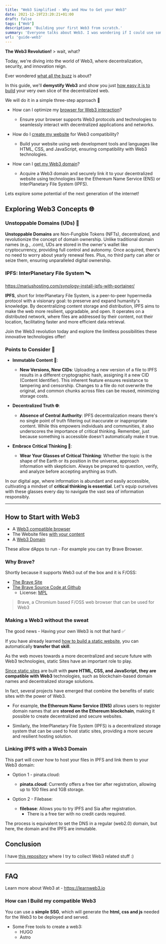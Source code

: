 ```yaml
---
title: "Web3 Simplified - Why and How to Get your Web3"
date: 2021-12-19T23:20:21+01:00
draft: false
tags: ["Web"]
description: 'Building your first Web3 from scratch.'
summary: 'Everyone talks about Web3. I was wondering if I could use some knowledge that I got while creating static sites with HUGO and its actually pretty simple.'    
url: 'guide-web3'
---
```


<!-- ## Why Web3? 
https://mirror.xyz/
-->

**The Web3 Revolution!** > wait, what?

Today, we're diving into the world of Web3, where decentralization, security, and innovation reign.

Ever wondered [what all the buzz](#exploring-web3-concepts-) is about? 

In this guide, we'll **demystify Web3** and show you just [how easy it is to build](#how-to-start-with-web3) your very own slice of the decentralized web.

We will do it in a simple three-step approach 📢

* How can I optimize my [browser for Web3 interaction](#why-brave)?
  - Ensure your browser supports Web3 protocols and technologies to seamlessly interact with decentralized applications and networks.

* How do I [create my website](#making-a-web3-without-the-sweat) for Web3 compatibility?
  - Build your website using web development tools and languages like HTML, CSS, and JavaScript, ensuring compatibility with Web3 technologies.

* How can I [get my Web3 domain](#linking-ipfs-with-a-web3-domain)?
  - Acquire a Web3 domain and securely link it to your decentralized website using technologies like the Ethereum Name Service (ENS) or InterPlanetary File System (IPFS).


Lets explore some potential of the next generation of the internet!


## Exploring Web3 Concepts 🌐

### Unstoppable Domains (UDs) 🚀

**Unstoppable Domains** are Non-Fungible Tokens (NFTs), decentralized, and revolutionize the concept of domain ownership. Unlike traditional domain names (e.g., .com), UDs are stored in the owner's wallet like cryptocurrency, providing full control and autonomy. Once acquired, there's no need to worry about yearly renewal fees. Plus, no third party can alter or seize them, ensuring unparalleled digital ownership.

### IPFS: InterPlanetary File System 🛰️

https://mariushosting.com/synology-install-ipfs-with-portainer/

**IPFS**, short for InterPlanetary File System, is a peer-to-peer hypermedia protocol with a visionary goal: to preserve and expand humanity's knowledge. By decentralizing content storage and distribution, IPFS aims to make the web more resilient, upgradable, and open. It operates on a distributed network, where files are addressed by their content, not their location, facilitating faster and more efficient data retrieval.

Join the Web3 revolution today and explore the limitless possibilities these innovative technologies offer!



### Points to Consider 🧐

- **Immutable Content 📜**:
  - **New Versions, New CIDs**: Uploading a new version of a file to IPFS results in a different cryptographic hash, assigning it a new CID (Content Identifier). This inherent feature ensures resistance to tampering and censorship. Changes to a file do not overwrite the original, and common chunks across files can be reused, minimizing storage costs.

- **Decentralized Truth 🌐**:
  - **Absence of Central Authority**: IPFS decentralization means there's no single point of truth filtering out inaccurate or inappropriate content. While this empowers individuals and communities, it also underscores the importance of critical thinking. Remember, just because something is accessible doesn't automatically make it true.

- **Embrace Critical Thinking 🤔**:
  - **Wear Your Glasses of Critical Thinking**: Whether the topic is the shape of the Earth or its position in the universe, approach information with skepticism. Always be prepared to question, verify, and analyze before accepting anything as truth.

In our digital age, where information is abundant and easily accessible, cultivating a mindset of **critical thinking is essential**. Let's equip ourselves with these glasses every day to navigate the vast sea of information responsibly.

<!-- *In fact, we should be already wearing such glasses everyday.* -->


---

## How to Start with Web3

* A [Web3 compatible browser](#why-brave)
* The Website files [with your content](#making-a-web3-without-the-sweat)
* A [Web3 Domain](#linking-ipfs-with-a-web3-domain)

These allow dApps to run - For example you can try Brave Browser.

### Why Brave?

Shortly because it supports Web3 out of the box and it is F/OSS:

* [The Brave Site](https://brave.com "Brave {rel='nofollow'}")
* [The Brave Source Code at Github](https://github.com/brave/brave-browser "GH {rel='nofollow'}")
    * License: [MPL](https://github.com/brave/brave-browser?tab=MPL-2.0-1-ov-file#readme)

> Brave, a Chromium based F/OSS web browser that can be used for Web3

### Making a Web3 without the sweat

The good news - Having your own Web3 is not that hard ✅

If you have already learned [how to build a static website](/web-guide-Hugo/), you can automatically **transfer that skill**.

As the web moves towards a more decentralized and secure future with Web3 technologies, static Sites have an important role to play.

[Since static sites](##how-can-i-build-my-compatible-web3) are built with **pure HTML, CSS, and JavaScript, they are compatible with Web3** technologies, such as blockchain-based domain names and decentralized storage solutions.

In fact, several projects have emerged that combine the benefits of static sites with the power of Web3. 

- For example, **the Ethereum Name Service (ENS)** allows users to register domain names that are **stored on the Ethereum blockchain**, making it possible to create decentralized and secure websites.

- Similarly, the InterPlanetary File System (IPFS) is a decentralized storage system that can be used to host static sites, providing a more secure and resilient hosting solution.


### Linking IPFS with a Web3 Domain

This part will cover how to host your files in IPFS and link them to your Web3 domain:

* Option 1 - pinata.cloud:
  - **pinata.cloud**: Currently offers a free tier after registration, allowing up to 100 files and 1GB storage.

* Option 2 - Filebase:
  - **filebase**: Allows you to try IPFS and Sia after registration. 
      - There is a free tier with no credit cards required.

The process is equivalent to set the DNS in a regular (web2.0) domain, but here, the domain and the IPFS are inmutable.

<!-- * Option 1 - Unestoppable domains -->

<!-- ## Web3 Example

I Adquired recently one ENS to try on my own.

The ENS ([ERC-721 Token](https://fossengineer.com/crypto-101-concepts-for-data-analytics/)) can be seen in the Polygon Blockchain with:

<https://polygonscan.com/address/0x7dcd1f086b6f630e1e2310d31371a8078028f5a7#tokentxnsErc721> -->


## Conclusion

I have [this repository](https://jalcocert.github.io/web3/) where I try to collect Web3 related stuff :)

---

## FAQ

Learn more about Web3 at - https://learnweb3.io

### How can I Build my compatible Web3

You can use a **simple SSG**, which will generate the **html, css and js** needed for the Web3 to be deployed and served.

* Some Free tools to create a web3:
    * HUGO
    * Astro